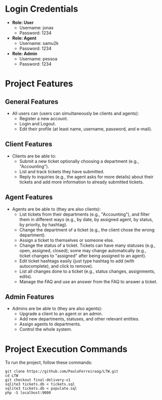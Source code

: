 
# Login Credentials
- **Role: User**
  - Username: jonas
  - Password: 1234
- **Role: Agent**
  - Username: samu2k
  - Password: 1234
- **Role: Admin**
  - Username: pessoa
  - Password: 1234

# Project Features

## General Features

- All users can (users can simultaneously be clients and agents):
  - Register a new account.
  - Login and Logout.
  - Edit their profile (at least name, username, password, and e-mail).

## Client Features

- Clients are be able to:
  - Submit a new ticket optionally choosing a department (e.g., "Accounting").
  - List and track tickets they have submitted.
  - Reply to inquiries (e.g., the agent asks for more details) about their tickets and add more information to already submitted tickets.

## Agent Features

- Agents are be able to (they are also clients):
  - List tickets from their departments (e.g., "Accounting"), and filter them in different ways (e.g., by date, by assigned agent, by status, by priority, by hashtag).
  - Change the department of a ticket (e.g., the client chose the wrong department).
  - Assign a ticket to themselves or someone else.
  - Change the status of a ticket. Tickets can have many statuses (e.g., open, assigned, closed); some may change automatically (e.g., ticket changes to "assigned" after being assigned to an agent).
  - Edit ticket hashtags easily (just type hashtag to add (with autocomplete), and click to remove).
  - List all changes done to a ticket (e.g., status changes, assignments, edits).
  - Manage the FAQ and use an answer from the FAQ to answer a ticket.

## Admin Features

- Admins are be able to (they are also agents):
  - Upgrade a client to an agent or an admin.
  - Add new departments, statuses, and other relevant entities.
  - Assign agents to departments.
  - Control the whole system.



# Project Execution Commands
To run the project, follow these commands:

```shell
git clone https://github.com/PauloFerreiraog/LTW.git
cd LTW
git checkout final-delivery-v1
sqlite3 tickets.db < tickets.sql
sqlite3 tickets.db < populate.sql
php -S localhost:9000


